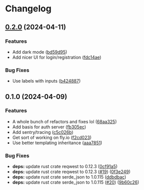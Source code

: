 # Changelog

## [0.2.0](https://github.com/YuiYukihira/featurize/compare/auth-v0.1.0...auth-v0.2.0) (2024-04-11)


### Features

* Add dark mode ([bd59d95](https://github.com/YuiYukihira/featurize/commit/bd59d95b10dd4b28564e492e9b14a184563a4035))
* Add nicer UI for login/registration ([fdc14ae](https://github.com/YuiYukihira/featurize/commit/fdc14aea6b8bf6b1f70c11229e11a1a5bc4d7f1c))


### Bug Fixes

* Use labels with inputs ([b424887](https://github.com/YuiYukihira/featurize/commit/b4248872a5ee742968f3cdb24f6d85f483a55a4e))

## 0.1.0 (2024-04-09)


### Features

* A whole bunch of refactors and fixes lol ([68aa325](https://github.com/YuiYukihira/featurize/commit/68aa325743b0650e6652e0fae840246dad28a24c))
* Add basis for auth server ([fb305ec](https://github.com/YuiYukihira/featurize/commit/fb305ec321a17184af96dd499d1c2376ad36c0ce))
* Add sentry/tracing ([c5c026b](https://github.com/YuiYukihira/featurize/commit/c5c026bf9781de3a29b338569ee0c1e9cbc911fa))
* Get sort of working on fly.io ([f2cd023](https://github.com/YuiYukihira/featurize/commit/f2cd02301a2d46d42f76205060dd240fa7db7643))
* Use better templating inheritance ([aaa7851](https://github.com/YuiYukihira/featurize/commit/aaa78511907073ebcc62c75974225c2f224cfe2b))


### Bug Fixes

* **deps:** update rust crate reqwest to 0.12.3 ([0cf91a5](https://github.com/YuiYukihira/featurize/commit/0cf91a52225d5c8fb7dd955e606dc14cd6b487d3))
* **deps:** update rust crate reqwest to 0.12.3 ([#19](https://github.com/YuiYukihira/featurize/issues/19)) ([0f3e249](https://github.com/YuiYukihira/featurize/commit/0f3e2497e56a67b68550ff1c0ff7c356c3caa08a))
* **deps:** update rust crate serde_json to 1.0.115 ([ddbdbac](https://github.com/YuiYukihira/featurize/commit/ddbdbaccc69b63066c84a36c48cb38087fe0be7d))
* **deps:** update rust crate serde_json to 1.0.115 ([#20](https://github.com/YuiYukihira/featurize/issues/20)) ([9b60c26](https://github.com/YuiYukihira/featurize/commit/9b60c2687315813dd11f04620d61ec4ed0a75a49))
